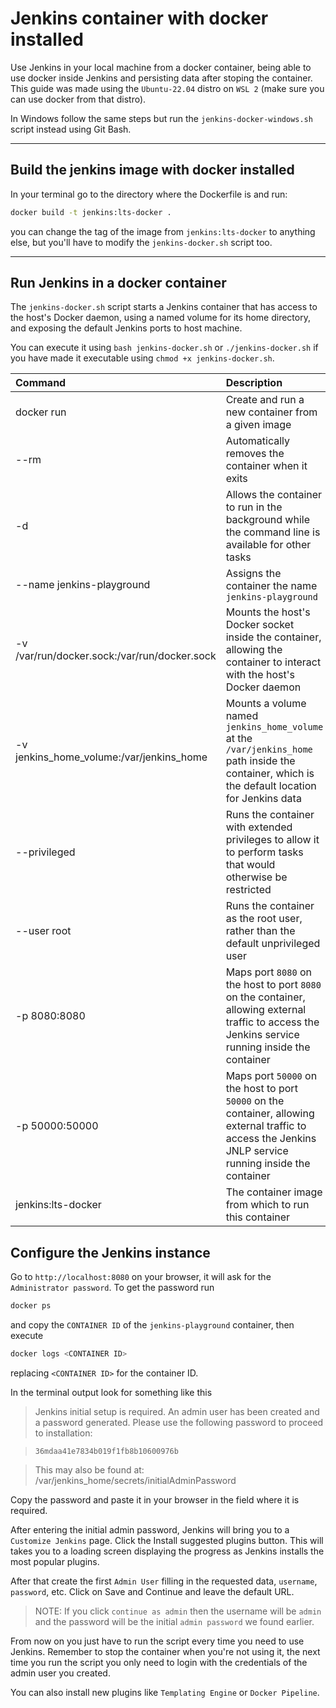 # Jenkins container with docker installed

Use Jenkins in your local machine from a docker container, being able to use docker inside Jenkins and persisting data after stoping the container. This guide was made using the `Ubuntu-22.04` distro on `WSL 2` (make sure you can use docker from that distro).

In Windows follow the same steps but run the `jenkins-docker-windows.sh` script instead using Git Bash.

---

## Build the jenkins image with docker installed

In your terminal go to the directory where the Dockerfile is and run:

```bash
docker build -t jenkins:lts-docker .
```

you can change the tag of the image from `jenkins:lts-docker` to anything else, but you'll have to modify the `jenkins-docker.sh` script too.

---

## Run Jenkins in a docker container

The `jenkins-docker.sh` script starts a Jenkins container that has access to the host's Docker daemon, using a named volume for its home directory, and exposing the default Jenkins ports to host machine.

You can execute it using `bash jenkins-docker.sh` or `./jenkins-docker.sh` if you have made it executable using `chmod +x jenkins-docker.sh`.

| Command                                       | Description                                                                                                                                               |
| :-------------------------------------------- | :-------------------------------------------------------------------------------------------------------------------------------------------------------  |
| docker run                                    | Create and run a new container from a given image                                                                                                         |
| --rm                                          | Automatically removes the container when it exits                                                                                                         |
| -d                                            | Allows the container to run in the background while the command line is available for other tasks                                                         |
| --name jenkins-playground                     | Assigns the container the name `jenkins-playground`                                                                                                       |
| -v /var/run/docker.sock:/var/run/docker.sock  | Mounts the host's Docker socket inside the container, allowing the container to interact with the host's Docker daemon                                    |
| -v jenkins_home_volume:/var/jenkins_home      | Mounts a volume named `jenkins_home_volume` at the `/var/jenkins_home` path inside the container, which is the default location for Jenkins data          |
| --privileged                                  | Runs the container with extended privileges to allow it to perform tasks that would otherwise be restricted                                               |
| --user root                                   | Runs the container as the root user, rather than the default unprivileged user                                                                            |
| -p 8080:8080                                  | Maps port `8080` on the host to port `8080` on the container, allowing external traffic to access the Jenkins service running inside the container        |
| -p 50000:50000                                | Maps port `50000` on the host to port `50000` on the container, allowing external traffic to access the Jenkins JNLP service running inside the container |
| jenkins:lts-docker                            | The container image from which to run this container                                                                                                      |

## Configure the Jenkins instance

Go to `http://localhost:8080` on your browser, it will ask for the `Administrator password`. To get the password run

```bash
docker ps
```

and copy the `CONTAINER ID` of the `jenkins-playground` container, then execute

```bash
docker logs <CONTAINER ID>
```
replacing `<CONTAINER ID>` for the container ID.

In the terminal output look for something like this

> Jenkins initial setup is required. An admin user has been created and a password generated.
Please use the following password to proceed to installation:

> `36mdaa41e7834b019f1fb8b10600976b`

> This may also be found at: /var/jenkins_home/secrets/initialAdminPassword

Copy the password and paste it in your browser in the field where it is required.

After entering the initial admin password, Jenkins will bring you to a `Customize Jenkins` page. Click the Install suggested plugins button. This will takes you to a loading screen displaying the progress as Jenkins installs the most popular plugins.

After that create the first `Admin User` filling in the requested data, `username`, `password`, etc. Click on Save and Continue and leave the default URL.

> NOTE: If you click `continue as admin` then the username will be `admin` and the password will be the initial `admin password` we found earlier.

From now on you just have to run the script every time you need to use Jenkins. Remember to stop the container when you're not using it, the next time you run the script you only need to login with the credentials of the admin user you created.

You can also install new plugins like `Templating Engine` or `Docker Pipeline`.
